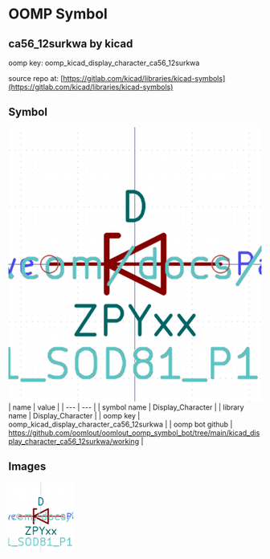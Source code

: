 # OOMP Symbol  
## ca56_12surkwa  by kicad  
  
oomp key: oomp_kicad_display_character_ca56_12surkwa  
  
source repo at: [https://gitlab.com/kicad/libraries/kicad-symbols](https://gitlab.com/kicad/libraries/kicad-symbols)  
## Symbol  
  
[![working.png](working_600.png)](working.png)  
| name | value | 
| --- | --- | 
| symbol name | Display_Character | 
| library name | Display_Character | 
| oomp key | oomp_kicad_display_character_ca56_12surkwa | 
| oomp bot github | https://github.com/oomlout/oomlout_oomp_symbol_bot/tree/main/kicad_display_character_ca56_12surkwa/working | 
## Images  
  
[![working.png](working_140.png)](working.png)  
